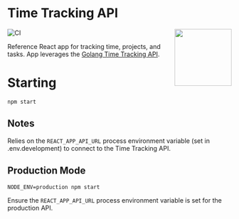 # Time Tracking API

<img align="right" width="128" src="https://user-images.githubusercontent.com/479339/74610686-49244e80-50aa-11ea-8a3d-dd4a11856d6c.png">

![CI](https://github.com/BryanMorgan/time-tracking-app/workflows/CI/badge.svg)

Reference React app for tracking time, projects, and tasks. App leverages the [Golang Time Tracking API](https://github.com/BryanMorgan/time-tracking-app).

# Starting
```
npm start
```

## Notes
Relies on the `REACT_APP_API_URL` process environment variable (set in .env.development) to connect to the Time Tracking API.

## Production Mode
```
NODE_ENV=production npm start
```

Ensure the `REACT_APP_API_URL` process environment variable is set for the production API.

